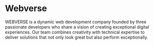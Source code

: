 # Webverse
WEBVERSE is a dynamic web development company founded by three passionate developers who share a vision of creating exceptional digital experiences.  Our team combines creativity with technical expertise to deliver solutions that not only look great but also perform exceptionally.
